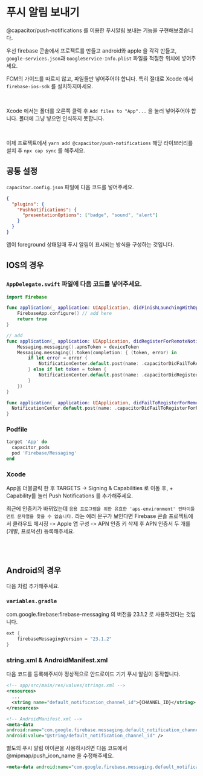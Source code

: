# 푸시 알림 보내기

@capacitor/push-notifications 를 이용한 푸시알림 보내는 기능을 구현해보겠습니다.

우선 firebase 콘솔에서 프로젝트를 만들고 android와 apple 을 각각 만들고, `google-services.json`과 `GoogleService-Info.plist` 파일을 적절한 위치에 넣어주세요.

FCM의 가이드를 따르지 않고, 파일들만 넣어주어야 합니다. 특히 절대로 Xcode 에서 `firebase-ios-sdk` 를 설치하지마세요.

<br/>

Xcode 에서는 폴더를 오른쪽 클릭 후 `Add files to "App"...` 을 눌러 넣어주어야 합니다. 폴더에 그냥 넣으면 인식하지 못합니다.

<br/>

이제 프로젝트에서 `yarn add @capacitor/push-notifications` 해당 라이브러리를 설치 후 `npx cap sync` 를 해주세요.

## 공통 설정

`capacitor.config.json` 파일에 다음 코드를 넣어주세요.

```json
{
  "plugins": {
    "PushNotifications": {
      "presentationOptions": ["badge", "sound", "alert"]
    }
  }
}
```

앱이 foreground 상태일때 푸시 알림이 표시되는 방식을 구성하는 것입니다.

## IOS의 경우

### `AppDelegate.swift` 파일에 다음 코드를 넣어주세요.

```swift
import Firebase

func application(_ application: UIApplication, didFinishLaunchingWithOptions launchOptions: [UIApplication.LaunchOptionsKey: Any]?) -> Bool {
    FirebaseApp.configure() // add here
    return true
}

// add
func application(_ application: UIApplication, didRegisterForRemoteNotificationsWithDeviceToken deviceToken: Data) {
    Messaging.messaging().apnsToken = deviceToken
    Messaging.messaging().token(completion: { (token, error) in
        if let error = error {
            NotificationCenter.default.post(name: .capacitorDidFailToRegisterForRemoteNotifications, object: error)
        } else if let token = token {
            NotificationCenter.default.post(name: .capacitorDidRegisterForRemoteNotifications, object: token)
        }
    })
}

func application(_ application: UIApplication, didFailToRegisterForRemoteNotificationsWithError error: Error) {
  NotificationCenter.default.post(name: .capacitorDidFailToRegisterForRemoteNotifications, object: error)
}
```

### Podfile

```ruby
target 'App' do
  capacitor_pods
  pod 'Firebase/Messaging'
end
```

### Xcode

App을 더블클릭 한 후 TARGETS -> Signing & Capabilities 로 이동 후, + Capability를 눌러 Push Notifications 를 추가해주세요.

최근에 인증키가 바뀌었는데 `응용 프로그램을 위한 유효한 'aps-environment' 인타이틀먼트 문자열을 찾을 수 없습니다.` 라는 에러 문구가 보인다면
Firebase 콘솔 프로젝트에서 클라우드 메시징 -> Apple 앱 구성 -> APN 인증 키 삭제 후 APN 인증서 두 개를 (개발, 프로덕션) 등록해주세요.

<br/> <br/>

## Android의 경우

다음 처럼 추가해주세요.

### `variables.gradle`

com.google.firebase:firebase-messaging 의 버전을 23.1.2 로 사용하겠다는 것입니다.

```groovy
ext {
    firebaseMessagingVersion = "23.1.2"
}

```

### string.xml & AndroidManifest.xml

다음 코드를 등록해주셔야 정상적으로 안드로이드 기기 푸시 알림이 동작합니다.

```xml
<!-- app/src/main/res/values/strings.xml -->
<resources>
  ...
  <string name="default_notification_channel_id">{CHANNEL_ID}</string>
</resources>
```

```xml
<!-- AndroidManifest.xml -->
<meta-data
android:name="com.google.firebase.messaging.default_notification_channel_id"
android:value="@string/default_notification_channel_id" />
```

별도의 푸시 알림 아이콘을 사용하시려면 다음 코드에서 @mipmap/push_icon_name 을 수정해주세요.

```xml
<meta-data android:name="com.google.firebase.messaging.default_notification_icon" android:resource="@mipmap/push_icon_name" />
```

